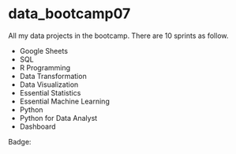 # data_bootcamp07

All my data projects in the bootcamp. There are 10 sprints as follow.

- Google Sheets
- SQL
- R Programming
- Data Transformation
- Data Visualization
- Essential Statistics
- Essential Machine Learning
- Python
- Python for Data Analyst
- Dashboard

Badge:

